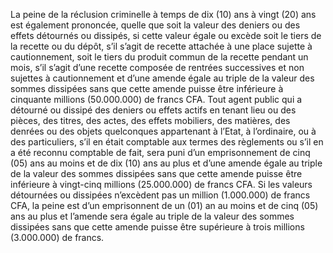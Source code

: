 La peine de la réclusion criminelle à temps de dix (10) ans à vingt (20) ans est également prononcée, quelle que soit la valeur des deniers ou des effets détournés ou dissipés, si cette valeur égale ou excède soit le tiers de la recette ou du dépôt, s’il s’agit de recette attachée à une place sujette à cautionnement, soit le tiers du produit commun de la recette pendant un mois, s’il s’agit d’une recette composée de rentrées successives et non sujettes à cautionnement et d’une amende égale au triple de la valeur des sommes dissipées sans que cette amende puisse être inférieure à cinquante millions (50.000.000) de francs CFA.
Tout agent public qui a détourné ou dissipé des deniers ou effets actifs en tenant lieu ou des pièces, des titres, des actes, des effets mobiliers, des matières, des denrées ou des objets quelconques appartenant à l’Etat, à l’ordinaire, ou à des particuliers, s’il en était comptable aux termes des règlements ou s’il en a été reconnu comptable de fait, sera puni d’un emprisonnement de cinq (05) ans au moins et de dix (10) ans au plus et d’une amende égale au triple de la valeur des sommes dissipées sans que cette amende puisse être inférieure à vingt-cinq millions (25.000.000) de francs CFA.
Si les valeurs détournées ou dissipées n’excèdent pas un million (1.000.000) de francs CFA, la peine est d’un emprisonnent de un (01) an au moins et de cinq (05) ans au plus et l’amende sera égale au triple de la valeur des sommes dissipées sans que cette amende puisse être supérieure à trois millions (3.000.000) de francs.